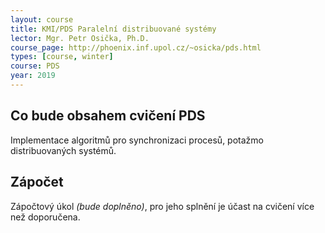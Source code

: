 ```yaml
---
layout: course
title: KMI/PDS Paralelní distribuované systémy
lector: Mgr. Petr Osička, Ph.D.
course_page: http://phoenix.inf.upol.cz/~osicka/pds.html
types: [course, winter]
course: PDS
year: 2019
---
```


## Co bude obsahem cvičení PDS
Implementace algoritmů pro synchronizaci procesů, potažmo distribuovaných systémů.

## Zápočet
Zápočtový úkol *(bude doplněno)*, pro jeho splnění je účast na cvičení více než doporučena.
